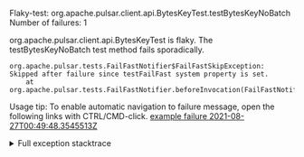         
Flaky-test: org.apache.pulsar.client.api.BytesKeyTest.testBytesKeyNoBatch
Number of failures: 1

org.apache.pulsar.client.api.BytesKeyTest is flaky. The testBytesKeyNoBatch test method fails sporadically.

```
org.apache.pulsar.tests.FailFastNotifier$FailFastSkipException: Skipped after failure since testFailFast system property is set.
	at org.apache.pulsar.tests.FailFastNotifier.beforeInvocation(FailFastNotifier.java:88)

```

Usage tip: To enable automatic navigation to failure message, open the following links with CTRL/CMD-click.
[example failure 2021-08-27T00:49:48.3545513Z](https://github.com/apache/pulsar/runs/3438608157?check_suite_focus=true#step:9:624)


<details>
<summary>Full exception stacktrace</summary>
<code><pre>
org.apache.pulsar.tests.FailFastNotifier$FailFastSkipException: Skipped after failure since testFailFast system property is set.
	at org.apache.pulsar.tests.FailFastNotifier.beforeInvocation(FailFastNotifier.java:88)

</pre></code>
</details>

